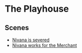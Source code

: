 # The Playhouse

## Scenes

* [Nivana is severed](../scenes/nivana-is-severed.md)
* [Nivana works for the Merchant](../scenes/nivana-works-for-merchant.md)
